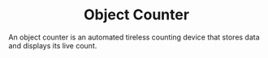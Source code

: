 <h1 align="center">Object Counter</h1>
An object counter is an automated tireless counting device that stores data and displays its live count.
